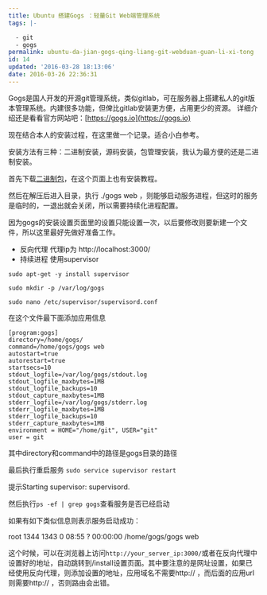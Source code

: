 ```yaml
---
title: Ubuntu 搭建Gogs ：轻量Git Web端管理系统
tags: |-

  - git
  - gogs
permalink: ubuntu-da-jian-gogs-qing-liang-git-webduan-guan-li-xi-tong
id: 14
updated: '2016-03-28 18:13:06'
date: 2016-03-26 22:36:31
---
```


Gogs是国人开发的开源git管理系统，类似gitlab，可在服务器上搭建私人的git版本管理系统。内建很多功能，但俾比gitlab安装更方便，占用更少的资源。
详细介绍还是看看官方网站吧：[https://gogs.io](https://gogs.io)

现在结合本人的安装过程，在这里做一个记录。适合小白参考。

安装方法有三种：二进制安装，源码安装，包管理安装，我认为最方便的还是二进制安装。

首先下载[二进制包](https://gogs.io/docs/installation/install_from_binary)，在这个页面上也有安装教程。

然后在解压后进入目录，执行 ./gogs web ，则能够启动服务进程，但这时的服务是临时的，一退出就会关闭，所以需要持续化进程配置。

因为gogs的安装设置页面里的设置只能设置一次，以后要修改则要新建一个文件，所以这里最好先做好准备工作。

- 反向代理 代理ip为 http://localhost:3000/
- 持续进程 使用supervisor

`sudo apt-get -y install supervisor`

`sudo mkdir -p /var/log/gogs`

`sudo nano /etc/supervisor/supervisord.conf`

在这个文件最下面添加应用信息
```
[program:gogs]
directory=/home/gogs/
command=/home/gogs/gogs web
autostart=true
autorestart=true
startsecs=10
stdout_logfile=/var/log/gogs/stdout.log
stdout_logfile_maxbytes=1MB
stdout_logfile_backups=10
stdout_capture_maxbytes=1MB
stderr_logfile=/var/log/gogs/stderr.log
stderr_logfile_maxbytes=1MB
stderr_logfile_backups=10
stderr_capture_maxbytes=1MB
environment = HOME="/home/git", USER="git"
user = git
```
其中directory和command中的路径是gogs目录的路径

最后执行重启服务
`sudo service supervisor restart`

提示Starting supervisor: supervisord.

然后执行`ps -ef | grep gogs`查看服务是否已经启动

如果有如下类似信息则表示服务启动成功：

root      1344  1343  0 08:55 ?        00:00:00 /home/gogs/gogs web

这个时候，可以在浏览器上访问`http://your_server_ip:3000/`或者在反向代理中设置好的地址，自动跳转到/install设置页面。其中要注意的是网址设置，如果已经使用反向代理，则添加设置的地址，应用域名不需要http:// ，而后面的应用url则需要http:// ，否则路由会出错。
